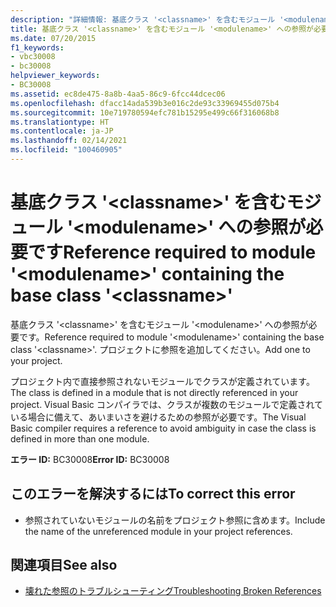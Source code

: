 ```yaml
---
description: "詳細情報: 基底クラス '<classname>' を含むモジュール '<modulename>' への参照が必要です"
title: 基底クラス '<classname>' を含むモジュール '<modulename>' への参照が必要です
ms.date: 07/20/2015
f1_keywords:
- vbc30008
- bc30008
helpviewer_keywords:
- BC30008
ms.assetid: ec8de475-8a8b-4aa5-86c9-6fcc44dcec06
ms.openlocfilehash: dfacc14ada539b3e016c2de93c33969455d075b4
ms.sourcegitcommit: 10e719780594efc781b15295e499c66f316068b8
ms.translationtype: HT
ms.contentlocale: ja-JP
ms.lasthandoff: 02/14/2021
ms.locfileid: "100460905"
---
```

# <a name="reference-required-to-module-modulename-containing-the-base-class-classname"></a><span data-ttu-id="e1195-103">基底クラス '\<classname>' を含むモジュール '\<modulename>' への参照が必要です</span><span class="sxs-lookup"><span data-stu-id="e1195-103">Reference required to module '\<modulename>' containing the base class '\<classname>'</span></span>

<span data-ttu-id="e1195-104">基底クラス '\<classname>' を含むモジュール '\<modulename>' への参照が必要です。</span><span class="sxs-lookup"><span data-stu-id="e1195-104">Reference required to module '\<modulename>' containing the base class '\<classname>'.</span></span> <span data-ttu-id="e1195-105">プロジェクトに参照を追加してください。</span><span class="sxs-lookup"><span data-stu-id="e1195-105">Add one to your project.</span></span>  
  
 <span data-ttu-id="e1195-106">プロジェクト内で直接参照されないモジュールでクラスが定義されています。</span><span class="sxs-lookup"><span data-stu-id="e1195-106">The class is defined in a module that is not directly referenced in your project.</span></span> <span data-ttu-id="e1195-107">Visual Basic コンパイラでは、クラスが複数のモジュールで定義されている場合に備えて、あいまいさを避けるための参照が必要です。</span><span class="sxs-lookup"><span data-stu-id="e1195-107">The Visual Basic compiler requires a reference to avoid ambiguity in case the class is defined in more than one module.</span></span>  
  
 <span data-ttu-id="e1195-108">**エラー ID:** BC30008</span><span class="sxs-lookup"><span data-stu-id="e1195-108">**Error ID:** BC30008</span></span>  
  
## <a name="to-correct-this-error"></a><span data-ttu-id="e1195-109">このエラーを解決するには</span><span class="sxs-lookup"><span data-stu-id="e1195-109">To correct this error</span></span>  
  
- <span data-ttu-id="e1195-110">参照されていないモジュールの名前をプロジェクト参照に含めます。</span><span class="sxs-lookup"><span data-stu-id="e1195-110">Include the name of the unreferenced module in your project references.</span></span>  
  
## <a name="see-also"></a><span data-ttu-id="e1195-111">関連項目</span><span class="sxs-lookup"><span data-stu-id="e1195-111">See also</span></span>

- [<span data-ttu-id="e1195-112">壊れた参照のトラブルシューティング</span><span class="sxs-lookup"><span data-stu-id="e1195-112">Troubleshooting Broken References</span></span>](/visualstudio/ide/troubleshooting-broken-references)
